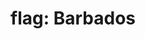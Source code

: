 ---
layout: flags
title: "flag: Barbados"
emoji: flag_barbados
permalink: 🇧🇧.html
image: assets/img/3moji/flag_barbados.png
---